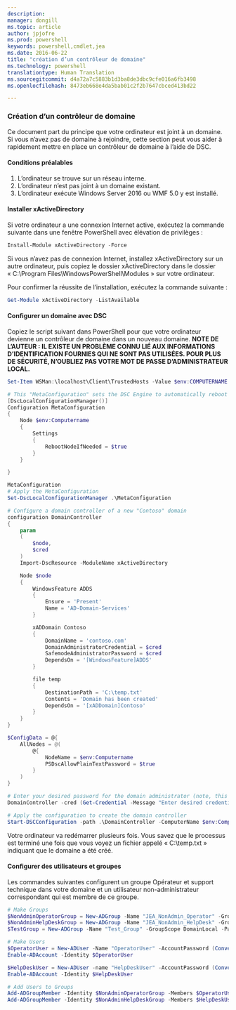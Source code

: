 ```yaml
---
description: 
manager: dongill
ms.topic: article
author: jpjofre
ms.prod: powershell
keywords: powershell,cmdlet,jea
ms.date: 2016-06-22
title: "création d’un contrôleur de domaine"
ms.technology: powershell
translationtype: Human Translation
ms.sourcegitcommit: d4a72a7c5883b1d3ba8de3dbc9cfe016a6fb3498
ms.openlocfilehash: 8473eb668e4da5bab01c2f2b7647cbced413bd22

---
```


### Création d’un contrôleur de domaine

Ce document part du principe que votre ordinateur est joint à un domaine.
Si vous n’avez pas de domaine à rejoindre, cette section peut vous aider à rapidement mettre en place un contrôleur de domaine à l’aide de DSC.

#### Conditions préalables

1.  L’ordinateur se trouve sur un réseau interne.
2.  L’ordinateur n’est pas joint à un domaine existant.
3.  L’ordinateur exécute Windows Server 2016 ou WMF 5.0 y est installé.

#### Installer xActiveDirectory
Si votre ordinateur a une connexion Internet active, exécutez la commande suivante dans une fenêtre PowerShell avec élévation de privilèges :
```PowerShell
Install-Module xActiveDirectory -Force
```
Si vous n’avez pas de connexion Internet, installez xActiveDirectory sur un autre ordinateur, puis copiez le dossier xActiveDirectory dans le dossier « C:\Program Files\WindowsPowerShell\Modules » sur votre ordinateur.

Pour confirmer la réussite de l’installation, exécutez la commande suivante :
```PowerShell
Get-Module xActiveDirectory -ListAvailable
```

#### Configurer un domaine avec DSC
Copiez le script suivant dans PowerShell pour que votre ordinateur devienne un contrôleur de domaine dans un nouveau domaine.
**NOTE DE L’AUTEUR : IL EXISTE UN PROBLÈME CONNU LIÉ AUX INFORMATIONS D’IDENTIFICATION FOURNIES QUI NE SONT PAS UTILISÉES.  POUR PLUS DE SÉCURITÉ, N’OUBLIEZ PAS VOTRE MOT DE PASSE D’ADMINISTRATEUR LOCAL.**

```PowerShell
Set-Item WSMan:\localhost\Client\TrustedHosts -Value $env:COMPUTERNAME -Force

# This "MetaConfiguration" sets the DSC Engine to automatically reboot if required
[DscLocalConfigurationManager()]
Configuration MetaConfiguration
{
    Node $env:Computername
    {
        Settings
        {
            RebootNodeIfNeeded = $true
        }
    }

}

MetaConfiguration
# Apply the MetaConfiguration
Set-DscLocalConfigurationManager .\MetaConfiguration

# Configure a domain controller of a new "Contoso" domain
configuration DomainController
{
    param
    (
        $node,
        $cred
    )
    Import-DscResource -ModuleName xActiveDirectory

    Node $node
    {
        WindowsFeature ADDS
        {
            Ensure = 'Present'
            Name = 'AD-Domain-Services'
        }

        xADDomain Contoso
        {
            DomainName = 'contoso.com'
            DomainAdministratorCredential = $cred
            SafemodeAdministratorPassword = $cred
            DependsOn = '[WindowsFeature]ADDS'
        }

        file temp
        {
            DestinationPath = 'C:\temp.txt'
            Contents = 'Domain has been created'
            DependsOn = '[xADDomain]Contoso'
        }
    }
}

$ConfigData = @{
    AllNodes = @(
        @{
            NodeName = $env:Computername
            PSDscAllowPlainTextPassword = $true
        }
    )
}

# Enter your desired password for the domain administrator (note, this will be stored as plain text)
DomainController -cred (Get-Credential -Message "Enter desired credential for domain administrator") -node $env:Computername -configurationData $ConfigData

# Apply the configuration to create the domain controller
Start-DSCConfiguration -path .\DomainController -ComputerName $env:Computername -Wait -Force -Verbose
```
Votre ordinateur va redémarrer plusieurs fois.
Vous savez que le processus est terminé une fois que vous voyez un fichier appelé « C:\temp.txt » indiquant que le domaine a été créé.

#### Configurer des utilisateurs et groupes
Les commandes suivantes configurent un groupe Opérateur et support technique dans votre domaine et un utilisateur non-administrateur correspondant qui est membre de ce groupe.
```PowerShell
# Make Groups
$NonAdminOperatorGroup = New-ADGroup -Name "JEA_NonAdmin_Operator" -GroupScope DomainLocal -PassThru
$NonAdminHelpDeskGroup = New-ADGroup -Name "JEA_NonAdmin_HelpDesk" -GroupScope DomainLocal -PassThru
$TestGroup = New-ADGroup -Name "Test_Group" -GroupScope DomainLocal -PassThru

# Make Users
$OperatorUser = New-ADUser -Name "OperatorUser" -AccountPassword (ConvertTo-SecureString 'pa$$w0rd' -AsPlainText -Force) -PassThru
Enable-ADAccount -Identity $OperatorUser

$HelpDeskUser = New-ADUser -name "HelpDeskUser" -AccountPassword (ConvertTo-SecureString 'pa$$w0rd' -AsPlainText -Force) -PassThru
Enable-ADAccount -Identity $HelpDeskUser

# Add Users to Groups
Add-ADGroupMember -Identity $NonAdminOperatorGroup -Members $OperatorUser
Add-ADGroupMember -Identity $NonAdminHelpDeskGroup -Members $HelpDeskUser
```




<!--HONumber=Jul16_HO1-->


